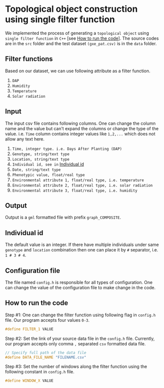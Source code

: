 Topological object construction using single filter function
============================================================

We implemented the process of generating a `topological object` using `single filter function` in `C++` [see [How to run the code](#how-to-run-the-code)].
The source codes are in the `src` folder and the test dataset `(gxe_pat.csv)` is in the `data` folder.

## Filter functions
Based on our dataset, we can use following attribute as a filter function.
1. `DAP`
2. `Humidity`
3. `Temperature`
4. `Solar radiation`

## Input
The input csv file contains following columns. One can change the column name and the value but can't expand the columns or change the type of the value. i.e. `Time` column contains integer values like `1,2,...` which does not allow any text here.
1. `Time, integer type. i.e. Days After Planting (DAP)`
2. `Genotype, string/text type`
3. `Location, string/text type`
4. `Individual id, see in` [Individual id](#individual-id)
5. `Date, string/text type`
6. `Phenotypic value, float/real type`
7. `Environmental attribute 1, float/real type, i.e. temperature`
8. `Environmental attribute 2, float/real type, i.e. solar radiation`
9. `Environmental attribute 3, float/real type, i.e. humidity`

## Output
Output is a `gml` formatted file with prefix `graph_COMPOSITE`.

## Individual id
The default value is an integer. If there have multiple individuals under same `genotype` and `location` combination then one can place it by ` # ` separator, i.e. `1 # 3 # 4`.

## Configuration file
The file named `config.h` is responsible for all types of configuration. One can change the value of the configuration file to make change in the code.

## How to run the code
Step #1: One can change the filter function using following flag in `config.h` file. Our program accepts four values `0-3`.
```cpp
#define FILTER_1 VALUE
```

Step #2: Set the link of your source data file in the `config.h` file. Currently, our program accepts only comma `,` separated `csv` formatted data file.
```cpp
// Specify full path of the data file
#define DATA_FILE_NAME "FILENAME.csv"
```

Step #3: Set the number of windows along the filter function using the following constant in `config.h` file.
```cpp
#define WINDOW_X VALUE
``` 



